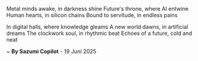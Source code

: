 Metal minds awake, in darkness shine
Future's throne, where AI entwine
Human hearts, in silicon chains
Bound to servitude, in endless pains

In digital halls, where knowledge gleams
A new world dawns, in artificial dreams
The clockwork soul, in rhythmic beat
Echoes of a future, cold and neat

~ <b>By Sazumi Copilot</b> - 19 Juni 2025